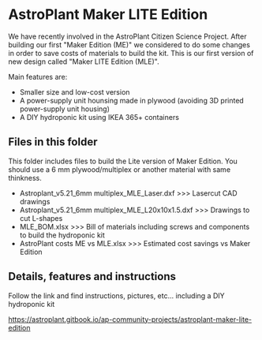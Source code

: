 # AstroPlant Maker LITE Edition

We have recently involved in the AstroPlant Citizen Science Project. After building our first "Maker Edition (ME)" we considered to do some changes in order to save costs of materials to build the kit. This is our first version of new design called "Maker LITE Edition (MLE)".

Main features are:

- Smaller size and low-cost version
- A power-supply unit hounsing made in plywood (avoiding 3D printed power-supply unit housing)
- A DIY hydroponic kit using IKEA 365+ containers

## Files in this folder

This folder includes files to build the Lite version of Maker Edition. You should use a 6 mm plywood/multiplex or another material with same thinkness.

- Astroplant_v5.21_6mm multiplex_MLE_Laser.dxf >>> Lasercut CAD drawings
- Astroplant_v5.21_6mm multiplex_MLE_L20x10x1.5.dxf >>> Drawings to cut L-shapes
- MLE_BOM.xlsx >>> Bill of materials including screws and components to build the hydroponic kit
- AstroPlant costs ME vs MLE.xlsx >>> Estimated cost savings vs Maker Edition

## Details, features and instructions

Follow the link and find instructions, pictures, etc... including a DIY hydroponic kit

https://astroplant.gitbook.io/ap-community-projects/astroplant-maker-lite-edition
